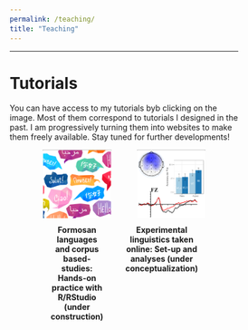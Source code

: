 ```yaml
---
permalink: /teaching/
title: "Teaching"
---
```



------

# Tutorials

You can have access to my tutorials byb clicking on the image.
Most of them correspond to tutorials I designed in the past. I am progressively turning them into websites to make them freely available. Stay tuned for further developments!

<style>

div.gallery {
  border: 1px solid #ccc;
}

div.gallery:hover {
  border: 1px solid #777;
}

div.gallery img {
  width: 100%;
  height: auto;
  float: left;
}

div.desc {
  padding: 12px;
  text-align: center;
  float: right;
}

* {
  box-sizing: border-box;
}

.container {
  display: grid; 
  grid-auto-rows: 1fr; 
  grid-template-columns: 30% 30%; 
  grid-template-rows: auto auto; 
  gap: 45px; 
  grid-template-areas: 
    "Tutorial1 Tutorial2"; 
  justify-content: center; 
  justify-items: stretch; 
  align-items: stretch; 
}

</style>



<div class="container">
<div class="Tutorial1">
  <div class="gallery">
    <a target="_blank" href="https://aymeric-collart.github.io/formosan-corpus-r/">
      <img src="./../images/Project3.png" width="200" height="200">
    </a>
    <div class="desc">
<b>Formosan languages and corpus based-studies: Hands-on practice with R/RStudio (under construction)</b></div>
  </div>
</div>

<div class="Project2">
  <div class="gallery">
    <a target="" href="">
      <img src="./../images/Project1.png" width="250" height="250">
    </a>
    <div class="desc"><b>Experimental linguistics taken online: Set-up and analyses (under conceptualization)</b></div>
  </div>
</div>
